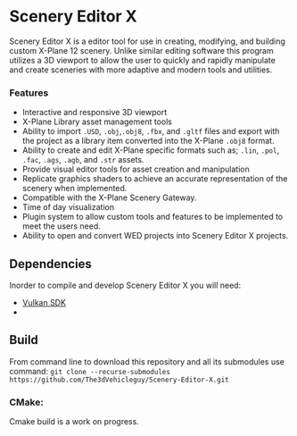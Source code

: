 # Scenery Editor X 
Scenery Editor X is a editor tool for use in creating, modifying, and building custom X-Plane 12 scenery. Unlike similar editing software this program utilizes a 3D viewport to allow the user to quickly and rapidly manipulate and create sceneries with more adaptive and modern tools and utilities. 

### Features
* Interactive and responsive 3D viewport
* X-Plane Library asset management tools
* Ability to import `.USD`, `.obj`,`.obj8`, `.fbx`, and `.gltf` files and export with the project as a library item converted into the X-Plane `.obj8` format. 
* Ability to create and edit X-Plane specific formats such as; `.lin`,  `.pol`, `.fac`, `.ags`, `.agb`, and `.str` assets.
* Provide visual editor tools for asset creation and manipulation
* Replicate graphics shaders to achieve an accurate representation of the scenery when implemented. 
* Compatible with the X-Plane Scenery Gateway.
* Time of day visualization 
* Plugin system to allow custom tools and features to be implemented to meet the users need. 
* Ability to open and convert WED projects into Scenery Editor X projects.

## Dependencies
Inorder to compile and develop Scenery Editor X you will need:

* [Vulkan SDK](https://vulkan.lunarg.com/sdk/home#windows)
* 

## Build

From command line to download this repository and all its submodules use command: 
`git clone --recurse-submodules https://github.com/The3dVehicleguy/Scenery-Editor-X.git`



### CMake:
Cmake build is a work on progress.

